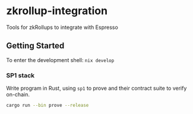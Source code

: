 # zkrollup-integration
Tools for zkRollups to integrate with Espresso

## Getting Started

To enter the development shell: `nix develop`

### SP1 stack

Write program in Rust, using `sp1` to prove and their contract suite to verify on-chain.

``` sh
cargo run --bin prove --release
```
